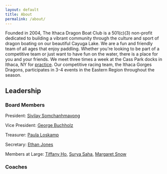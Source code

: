 ```yaml
---
layout: default
title: About
permalink: /about/
---
```


Founded in 2004, The Ithaca Dragon Boat Club is a 501(c)(3) non-profit dedicated to building a vibrant community through the culture and sport of dragon boating on our beautiful Cayuga Lake. We are a fun and friendly team of all ages that enjoy paddling. Whether you're looking to be part of a competitive team or just want to have fun on the water, there is a place for you and your friends. We meet three times a week at the Cass Park docks in Ithaca, NY for [practice](/practices/). Our competitive racing team, the Ithaca Gorges Dragons, participates in 3-4 events in the Eastern Region throughout the season. 


## Leadership

### Board Members

President: [Sivilay Somchanhmavong](mailto:ssomchanhmavong@ithacadragonboat.net)

Vice President: [George Buchholz](mailto:gbuchholz@ithacadragonboat.net)

Treasurer: [Paula Loskamp](mailto:ploskamp@ithacadragonboat.net)

Secretary: [Ethan Jones](mailto:ejones@ithacadragonboat.net)

Members at Large: [Tiffany Ho](mailto:tho@ithacadragonboat.net), [Surya Saha](mailto:ssaha@ithacadragonboat.net), [Margaret Snow](mailto:msnow@ithacadragonboat.net)

### Coaches

